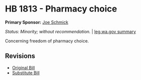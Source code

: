 # HB 1813 - Pharmacy choice
**Primary Sponsor:** [Joe Schmick](/person/leg/joe.schmick.md)

*Status: Minority; without recommendation.* | [leg.wa.gov summary](https://app.leg.wa.gov/billsummary?BillNumber=1813&Year=2021)

Concerning freedom of pharmacy choice.

## Revisions
* [Original Bill](1/)
* [Substitute Bill](S/)